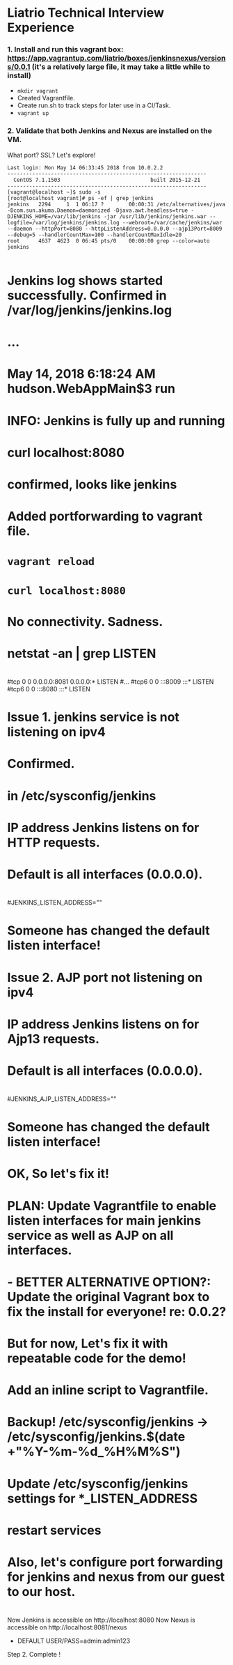 # Liatrio Technical Interview Experience

### 1. Install and run this vagrant box: https://app.vagrantup.com/liatrio/boxes/jenkinsnexus/versions/0.0.1 (it's a relatively large file, it may take a little while to install)

- `mkdir vagrant`
- Created Vagrantfile.
- Create run.sh to track steps for later use in a CI/Task.
- `vagrant up`


### 2. Validate that both Jenkins and Nexus are installed on the VM.

  What port? SSL? Let's explore!

```➜  vagrant git:(master) ✗ vagrant ssh
Last login: Mon May 14 06:33:45 2018 from 10.0.2.2
----------------------------------------------------------------
  CentOS 7.1.1503                             built 2015-12-21
----------------------------------------------------------------
[vagrant@localhost ~]$ sudo -s
[root@localhost vagrant]# ps -ef | grep jenkins
jenkins   2294     1  1 06:17 ?        00:00:31 /etc/alternatives/java -Dcom.sun.akuma.Daemon=daemonized -Djava.awt.headless=true -DJENKINS_HOME=/var/lib/jenkins -jar /usr/lib/jenkins/jenkins.war --logfile=/var/log/jenkins/jenkins.log --webroot=/var/cache/jenkins/war --daemon --httpPort=8080 --httpListenAddress=0.0.0.0 --ajp13Port=8009 --debug=5 --handlerCountMax=100 --handlerCountMaxIdle=20
root      4637  4623  0 06:45 pts/0    00:00:00 grep --color=auto jenkins
 
```

# Jenkins log shows started successfully. Confirmed in /var/log/jenkins/jenkins.log
# ...
# May 14, 2018 6:18:24 AM hudson.WebAppMain$3 run
# INFO: Jenkins is fully up and running

# curl localhost:8080
# confirmed, looks like jenkins

# Added portforwarding to vagrant file. 
# `vagrant reload`
# `curl localhost:8080`

### 
#
# No connectivity. Sadness.
#
####

# netstat -an | grep LISTEN
#
#tcp        0      0 0.0.0.0:8081            0.0.0.0:*               LISTEN
#...
#tcp6       0      0 :::8009                 :::*                    LISTEN
#tcp6       0      0 :::8080                 :::*                    LISTEN

# Issue 1. jenkins service is not listening on ipv4
#
# Confirmed.
# in /etc/sysconfig/jenkins
# IP address Jenkins listens on for HTTP requests.
# Default is all interfaces (0.0.0.0).
#
#JENKINS_LISTEN_ADDRESS=""
#
# Someone has changed the default listen interface!


# Issue 2. AJP port not listening on ipv4

# IP address Jenkins listens on for Ajp13 requests.
# Default is all interfaces (0.0.0.0).
#
#JENKINS_AJP_LISTEN_ADDRESS=""
#
# Someone has changed the default listen interface!

# OK, So let's fix it!
# PLAN: Update Vagrantfile to enable listen interfaces for main jenkins service as well as AJP on all interfaces.
#
# - BETTER ALTERNATIVE OPTION?: Update the original Vagrant box to fix the install for everyone! re: 0.0.2?
#
# But for now, Let's fix it with repeatable code for the demo!
# Add an inline script to Vagrantfile.
#
# Backup! /etc/sysconfig/jenkins -> /etc/sysconfig/jenkins.$(date +"%Y-%m-%d_%H%M%S")
# Update /etc/sysconfig/jenkins settings for *_LISTEN_ADDRESS
# restart services
#
# Also, let's configure port forwarding for jenkins and nexus from our guest to our host.
#

Now Jenkins is accessible on http://localhost:8080
Now Nexus is accessible on http://localhost:8081/nexus
 - DEFAULT USER/PASS=admin:admin123

Step 2. Complete !
